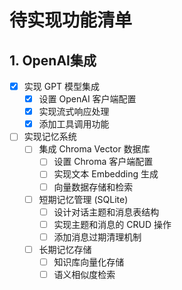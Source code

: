 # 待实现功能清单

## 1. OpenAI集成
- [x] 实现 GPT 模型集成
  - [x] 设置 OpenAI 客户端配置
  - [x] 实现流式响应处理
  - [x] 添加工具调用功能
- [ ] 实现记忆系统
  - [ ] 集成 Chroma Vector 数据库
    - [ ] 设置 Chroma 客户端配置
    - [ ] 实现文本 Embedding 生成
    - [ ] 向量数据存储和检索
  - [ ] 短期记忆管理 (SQLite)
    - [ ] 设计对话主题和消息表结构
    - [ ] 实现主题和消息的 CRUD 操作
    - [ ] 添加消息过期清理机制
  - [ ] 长期记忆存储
    - [ ] 知识库向量化存储
    - [ ] 语义相似度检索